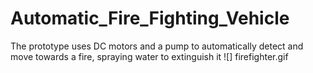 # Automatic_Fire_Fighting_Vehicle
 The prototype uses DC motors and a pump to automatically detect and move towards a fire, spraying water to extinguish it
![] firefighter.gif
